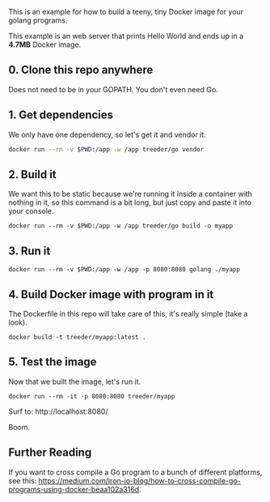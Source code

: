 This is an example for how to build a teeny, tiny Docker image for your golang programs.

This example is an web server that prints Hello World and ends up in a **4.7MB** Docker image.

## 0. Clone this repo anywhere

Does not need to be in your GOPATH. You don't even need Go.

## 1. Get dependencies

We only have one dependency, so let's get it and vendor it:

```sh
docker run --rm -v $PWD:/app -w /app treeder/go vendor
```

## 2. Build it

We want this to be static because we're running it inside a container with nothing in it, so this command is a bit long, but
just copy and paste it into your console.

```
docker run --rm -v $PWD:/app -w /app treeder/go build -o myapp
```

## 3. Run it

```
docker run --rm -v $PWD:/app -w /app -p 8080:8080 golang ./myapp
```

## 4. Build Docker image with program in it

The Dockerfile in this repo will take care of this, it's really simple (take a look).

```
docker build -t treeder/myapp:latest .
```

## 5. Test the image

Now that we built the image, let's run it.

```
docker run --rm -it -p 8080:8080 treeder/myapp
```

Surf to: http://localhost:8080/

Boom.

## Further Reading

If you want to cross compile a Go program to a bunch of different platforms, see this: https://medium.com/iron-io-blog/how-to-cross-compile-go-programs-using-docker-beaa102a316d.
